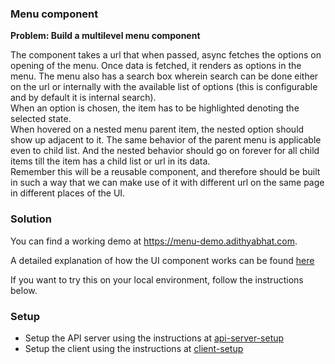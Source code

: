 ### Menu component

**Problem: Build a multilevel menu component**

The component takes a url that when passed, async fetches the options on
opening of the menu. Once data is fetched, it renders as options in the menu. The
menu also has a search box wherein search can be done either on the url or
internally with the available list of options (this is configurable and by default it is internal search).  
When an option is chosen, the item has to be highlighted denoting the selected
state.  
When hovered on a nested menu parent item, the nested option should show up
adjacent to it. The same behavior of the parent menu is applicable even to child
list. And the nested behavior should go on forever for all child items till the item
has a child list or url in its data.  
Remember this will be a reusable component, and therefore should be built in
such a way that we can make use of it with different url on the same page in
different places of the UI.

### Solution

You can find a working demo at https://menu-demo.adithyabhat.com.

A detailed explanation of how the UI component works can be found [here](/menu-client/README.md)

If you want to try this on your local environment, follow the instructions below.

### Setup

- Setup the API server using the instructions at [api-server-setup](/menu-server/README.md)
- Setup the client using the instructions at [client-setup](/menu-client/README.md)
